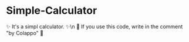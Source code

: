 # Simple-Calculator

✨ It's a simpl calculator.                               ✨\n
🍕 If you use this code, write in the comment "by Colappo" 🍕
